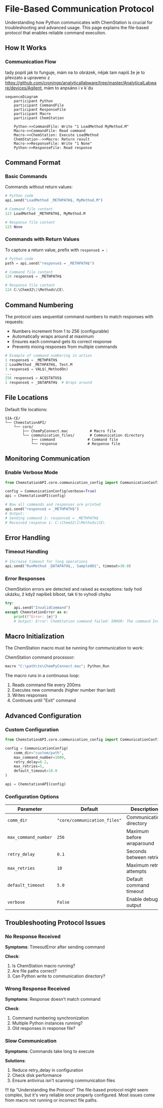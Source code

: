 # File-Based Communication Protocol

Understanding how Python communicates with ChemStation is crucial for troubleshooting and advanced usage. This page explains the file-based protocol that enables reliable command execution.

## How It Works

### Communication Flow

tady popiš jak to funguje, mám na to obrázek, nějak tam napiš že je to převzato a upraveno z https://github.com/croningp/analyticallabware/tree/master/AnalyticalLabware/devices/Agilent, mám to anpsáno i v k´du

```mermaid
sequenceDiagram
    participant Python
    participant CommandFile
    participant ResponseFile
    participant Macro
    participant ChemStation
    
    Python->>CommandFile: Write "1 LoadMethod MyMethod.M"
    Macro->>CommandFile: Read command
    Macro->>ChemStation: Execute LoadMethod
    ChemStation-->>Macro: Return result
    Macro->>ResponseFile: Write "1 None"
    Python->>ResponseFile: Read response
```



## Command Format

### Basic Commands

Commands without return values:

```python
# Python code
api.send("LoadMethod _METHPATH$, MyMethod.M")

# Command file content
123 LoadMethod _METHPATH$, MyMethod.M

# Response file content
123 None
```

### Commands with Return Values

To capture a return value, prefix with `response$ = `:

```python
# Python code
path = api.send("response$ = _METHPATH$")

# Command file content
124 response$ = _METHPATH$

# Response file content
124 C:\Chem32\1\Methods\CE\
```

## Command Numbering

The protocol uses sequential command numbers to match responses with requests:

- Numbers increment from 1 to 256 (configurable)
- Automatically wraps around at maximum
- Ensures each command gets its correct response
- Prevents mixing responses from multiple commands

```python
# Example of command numbering in action
1 response$ = _METHPATH$
2 LoadMethod _METHPATH$, Test.M
3 response$ = VAL$(_MethodOn)
...
256 response$ = ACQSTATUS$
1 response$ = _DATAPATH$  # Wraps around
```

## File Locations

Default file locations:

```
SIA-CE/
└── ChemstationAPI/
    └── core/
        ├── ChemPyConnect.mac          # Macro file
        └── communication_files/       # Communication directory
            ├── command               # Command file
            └── response              # Response file
```

## Monitoring Communication

### Enable Verbose Mode

```python
from ChemstationAPI.core.communication_config import CommunicationConfig

config = CommunicationConfig(verbose=True)
api = ChemstationAPI(config)

# Now all commands and responses are printed
api.send("response$ = _METHPATH$")
# Output:
# Sending command 1: response$ = _METHPATH$
# Received response 1: C:\Chem32\1\Methods\CE\
```

## Error Handling

### Timeout Handling

```python
# Increase timeout for long operations
api.send("RunMethod _DATAPATH$,, Sample001", timeout=30.0)
```

### Error Responses

ChemStation errors are detected and raised as exceptions:
tady hod ukázku, ž když napíšeš blbost, tak ti to vyhodí chybu

```python
try:
    api.send("InvalidCommand")
except ChemstationError as e:
    print(f"Error: {e}")
    # Output: Error: ChemStation command failed: ERROR: The command InvalidCommand failed to execute
```

## Macro Initialization

The ChemStation macro must be running for communication to work:

ChemStation command processor:
```vb
macro "C:\path\to\ChemPyConnect.mac"; Python_Run
```

The macro runs in a continuous loop:
1. Reads command file every 200ms
2. Executes new commands (higher number than last)
3. Writes responses
4. Continues until "Exit" command

## Advanced Configuration

### Custom Configuration

```python
from ChemstationAPI.core.communication_config import CommunicationConfig

config = CommunicationConfig(
    comm_dir="custom/path",
    max_command_number=1000,
    retry_delay=0.2,
    max_retries=5,
    default_timeout=10.0
)

api = ChemstationAPI(config)
```

### Configuration Options

| Parameter | Default | Description |
|-----------|---------|-------------|
| `comm_dir` | `"core/communication_files"` | Communication directory |
| `max_command_number` | `256` | Maximum before wraparound |
| `retry_delay` | `0.1` | Seconds between retries |
| `max_retries` | `10` | Maximum retry attempts |
| `default_timeout` | `5.0` | Default command timeout |
| `verbose` | `False` | Enable debug output |

## Troubleshooting Protocol Issues

### No Response Received

**Symptoms**: TimeoutError after sending command

**Check**:
1. Is ChemStation macro running?
2. Are file paths correct?
3. Can Python write to communication directory?

### Wrong Response Received

**Symptoms**: Response doesn't match command

**Check**:
1. Command numbering synchronization
2. Multiple Python instances running?
3. Old responses in response file?

### Slow Communication

**Symptoms**: Commands take long to execute

**Solutions**:
1. Reduce retry_delay in configuration
2. Check disk performance
3. Ensure antivirus isn't scanning communication files

!!! tip "Understanding the Protocol"
    The file-based protocol might seem complex, but it's very reliable once properly configured. Most issues come from macro not running or incorrect file paths.